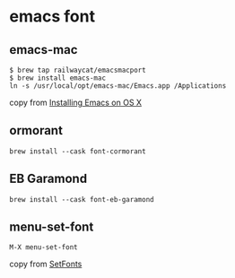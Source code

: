 # emacs font

## emacs-mac

``` shell
$ brew tap railwaycat/emacsmacport
$ brew install emacs-mac
ln -s /usr/local/opt/emacs-mac/Emacs.app /Applications
```
copy from [Installing Emacs on OS X](https://wikemacs.org/wiki/Installing_Emacs_on_OS_X)

## ormorant

``` shell
brew install --cask font-cormorant
```

## EB Garamond

``` shell
brew install --cask font-eb-garamond
```

## menu-set-font

``` emacs-lisp
M-X menu-set-font
```
copy from [SetFonts](https://www.emacswiki.org/emacs/SetFonts)

